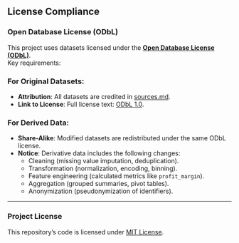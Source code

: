 ## License Compliance

### Open Database License (ODbL)
This project uses datasets licensed under the **[Open Database License (ODbL)](https://opendatacommons.org/licenses/odbl/1-0/)**. \
Key requirements:

### For Original Datasets:
- **Attribution**: All datasets are credited in [sources.md](https://github.com/EricKrevalis/DSPortfolio/blob/main/sources.md).
- **Link to License**: Full license text: [ODbL 1.0](https://opendatacommons.org/licenses/odbl/1-0/).

### For Derived Data:
- **Share-Alike**: Modified datasets are redistributed under the same ODbL license.  
- **Notice**: Derivative data includes the following changes:
  - Cleaning (missing value imputation, deduplication).  
  - Transformation (normalization, encoding, binning).  
  - Feature engineering (calculated metrics like `profit_margin`).  
  - Aggregation (grouped summaries, pivot tables).  
  - Anonymization (pseudonymization of identifiers).  
  
---

### Project License
This repository’s code is licensed under [MIT License](https://opensource.org/license/mit).